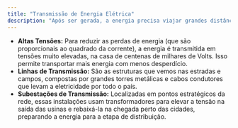 ```yaml
---
title: "Transmissão de Energia Elétrica"
description: "Após ser gerada, a energia precisa viajar grandes distâncias das usinas até os centros de consumo. Esta seção detalha como esse transporte é feito de forma eficiente e segura, utilizando altas tensões e uma vasta rede de linhas e subestações."
---
```


* **Altas Tensões:** Para reduzir as perdas de energia (que são proporcionais ao quadrado da corrente), a energia é transmitida em tensões muito elevadas, na casa de centenas de milhares de Volts. Isso permite transportar mais energia com menos desperdício.
* **Linhas de Transmissão:** São as estruturas que vemos nas estradas e campos, compostas por grandes torres metálicas e cabos condutores que levam a eletricidade por todo o país.
* **Subestações de Transmissão:** Localizadas em pontos estratégicos da rede, essas instalações usam transformadores para elevar a tensão na saída das usinas e rebaixá-la na chegada perto das cidades, preparando a energia para a etapa de distribuição.